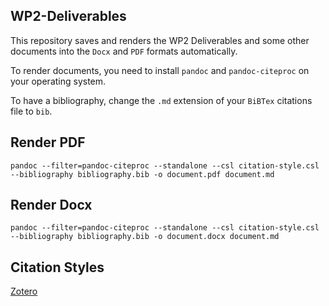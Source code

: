 ## WP2-Deliverables

This repository saves and renders the WP2 Deliverables and some other documents
into the `Docx` and `PDF` formats automatically.

To render documents, you need to install `pandoc` and `pandoc-citeproc` on your
operating system.

To have a bibliography, change the `.md` extension of your
`BiBTex` citations file to `bib`.

## Render PDF

```
pandoc --filter=pandoc-citeproc --standalone --csl citation-style.csl --bibliography bibliography.bib -o document.pdf document.md
```

## Render Docx

```
pandoc --filter=pandoc-citeproc --standalone --csl citation-style.csl --bibliography bibliography.bib -o document.docx document.md
```

## Citation Styles

[Zotero](https://www.zotero.org/styles)
